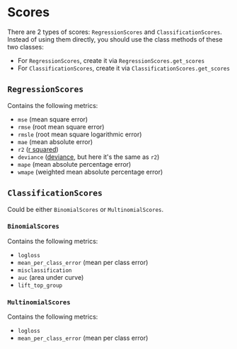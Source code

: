# Scores

There are 2 types of scores: `RegressionScores` and `ClassificationScores`. Instead of using them directly, you should use the class methods of these two classes:
- For `RegressionScores`, create it via `RegressionScores.get_scores`
- For `ClassificationScores`, create it via `ClassificationScores.get_scores`

## `RegressionScores`

Contains the following metrics:
- `mse` (mean square error)
- `rmse` (root mean square error)
- `rmsle` (root mean square logarithmic error)
- `mae` (mean absolute error)
- `r2` ([r squared](https://www.investopedia.com/terms/r/r-squared.asp))
- `deviance` ([deviance](https://en.wikipedia.org/wiki/Deviance_(statistics)), but here it's the same as `r2`)
- `mape` (mean absolute percentage error)
- `wmape` (weighted mean absolute percentage error)

## `ClassificationScores`

Could be either `BinomialScores` or `MultinomialScores`.

### `BinomialScores`

Contains the following metrics:
- `logloss`
- `mean_per_class_error` (mean per class error)
- `misclassification`
- `auc` (area under curve)
- `lift_top_group`

### `MultinomialScores`

Contains the following metrics:
- `logloss`
- `mean_per_class_error` (mean per class error)
